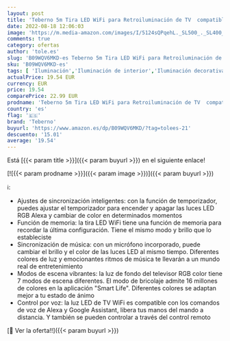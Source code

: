 ```yaml
---
layout: post
title: 'Teberno 5m Tira LED WiFi para Retroiluminación de TV  compatible con Alexa Google Assistant  Tira LED con Mando a Distancia  Music Sync 16 millones de colores RGB  alimentación por USB'
date: 2022-08-18 12:06:03
image: 'https://m.media-amazon.com/images/I/5124sQPqehL._SL500_._SL400_.jpg'
comments: true
category: ofertas
author: 'tole.es'
slug: 'B09WQV6MKD-es Teberno 5m Tira LED WiFi para Retroiluminación de TV...'
sku: 'B09WQV6MKD-es'
tags: [ 'Iluminación','Iluminación de interior','Iluminación decorativa y para usos específicos de interior','Tiras LED de interior','alexa','teberno','🇪🇸', ]
actualPrice: 19.54 EUR
currency: EUR
price: 19.54
comparePrice: 22.99 EUR
prodname: 'Teberno 5m Tira LED WiFi para Retroiluminación de TV  compatible con Alexa Google Assistant  Tira LED con Mando a Distancia  Music Sync 16 millones de colores RGB  alimentación por USB'
country: 'es'
flag: '🇪🇸'
brand: 'Teberno'
buyurl: 'https://www.amazon.es/dp/B09WQV6MKD/?tag=tolees-21'
descuento: '15.01'
average: '19.54'
---
```


Está [{{< param title >}}]({{< param buyurl >}}) en el siguiente enlace!

[![{{< param prodname >}}]({{< param image >}})]({{< param buyurl >}})

ℹ️:

- Ajustes de sincronización inteligentes: con la función de temporizador, puedes ajustar el temporizador para encender y apagar las luces LED RGB Alexa y cambiar de color en determinados momentos
- Función de memoria: la tira LED WiFi tiene una función de memoria para recordar la última configuración. Tiene el mismo modo y brillo que lo estableciste
- Sincronización de música: con un micrófono incorporado, puede cambiar el brillo y el color de las luces LED al mismo tiempo. Diferentes colores de luz y emocionantes ritmos de música te llevarán a un mundo real de entretenimiento
- Modos de escena vibrantes: la luz de fondo del televisor RGB color tiene 7 modos de escena diferentes. El modo de bricolaje admite 16 millones de colores en la aplicación "Smart Life". Diferentes colores se adaptan mejor a tu estado de ánimo
- Control por voz: la luz LED de TV WiFi es compatible con los comandos de voz de Alexa y Google Assistant, libera tus manos del mando a distancia. Y también se pueden controlar a través del control remoto

[🛒 Ver la oferta!!]({{< param buyurl >}})

